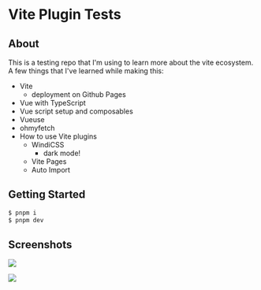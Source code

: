 # Vite Plugin Tests

## About

This is a testing repo that I'm using to learn more about the vite ecosystem. A few things that I've learned while making this:

- Vite
  - deployment on Github Pages
- Vue with TypeScript
- Vue script setup and composables
- Vueuse
- ohmyfetch
- How to use Vite plugins
  - WindiCSS
    - dark mode!
  - Vite Pages
  - Auto Import

## Getting Started

```sh
$ pnpm i
$ pnpm dev
```

## Screenshots

![](https://i.imgur.com/MMulGAk.png)

![](https://i.imgur.com/3cUpny4.png)
